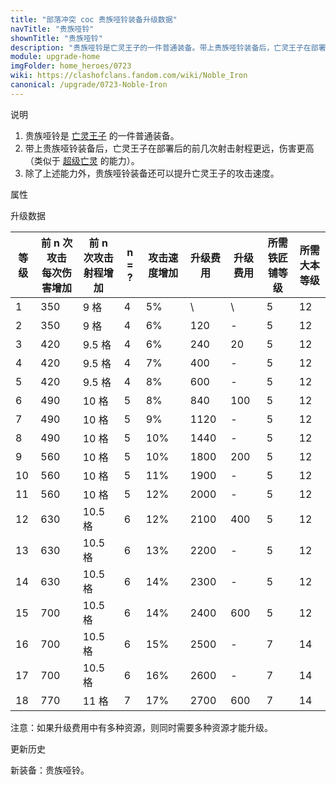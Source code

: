 ```yaml
---
title: "部落冲突 coc 贵族哑铃装备升级数据"
navTitle: "贵族哑铃"
shownTitle: "贵族哑铃"
description: "贵族哑铃是亡灵王子的一件普通装备。带上贵族哑铃装备后，亡灵王子在部署后的前几次射击射程更远，伤害更高（类似于超级亡灵的能力）。除了上述能力外，贵族哑铃装备还可以提升亡灵王子的攻击速度。"
module: upgrade-home
imgFolder: home_heroes/0723
wiki: https://clashofclans.fandom.com/wiki/Noble_Iron
canonical: /upgrade/0723-Noble-Iron
---
```


<UnitInfo :folder="$frontmatter.imgFolder" imgSrc="Noble_Iron_info.png" :imgAlt="$frontmatter.navTitle" description="提升亡灵王子前几次攻击的速度、范围和威力。"  />

<SmallTitle>说明</SmallTitle>

1. 贵族哑铃是 [亡灵王子](/upgrade/0204-Minion-Prince) 的一件普通装备。
2. 带上贵族哑铃装备后，亡灵王子在部署后的前几次射击射程更远，伤害更高（类似于 [超级亡灵](/upgrade/0608-Super-Minion) 的能力）。
3. 除了上述能力外，贵族哑铃装备还可以提升亡灵王子的攻击速度。

<SmallTitle>属性</SmallTitle>

<UnitProperties>
    <UnitProperty pKey="技能类型" pValue="被动技能" />
    <UnitProperty pKey="装备稀有度" pValue="普通" />
    <UnitProperty pKey="所需铁匠铺等级" pValue="5" />
    <UnitProperty pKey="所需大本等级" pValue="12" />
</UnitProperties>

<SmallTitle>升级数据</SmallTitle>

<script setup>
const tableExtraInfo = [
    {
        "column": 5,
        "type": "cost",
        "icon": "Shiny_Ore",
        "noGoldPass": true
    },
    {
        "column": 6,
        "type": "cost",
        "icon": "Glowy_Ore",
        "noGoldPass": true
    }
];
</script>

<UnitTable :tableExtraInfo="tableExtraInfo">

| 等级 |前 n 次攻击<br>每次伤害增加|前 n 次攻击<br>射程增加| n = ? |攻击速度增加|升级费用|升级费用|所需<br>铁匠铺等级|所需<br>大本等级|
| ---- |           ---           |         ---         |   ---  |     ---   |   ---  |  ---  |       ---       |       ---     |
|   1  |           350           |          9 格       |    4   |      5%   |    \   |   \   |        5        |       12      |
|   2  |           350           |          9 格       |    4   |      6%   |   120  |   -   |        5        |       12      |
|   3  |           420           |        9.5 格       |    4   |      6%   |   240  |   20  |        5        |       12      |
|   4  |           420           |        9.5 格       |    4   |      7%   |   400  |   -   |        5        |       12      |
|   5  |           420           |        9.5 格       |    4   |      8%   |   600  |   -   |        5        |       12      |
|   6  |           490           |         10 格       |    5   |      8%   |   840  |  100  |        5        |       12      |
|   7  |           490           |         10 格       |    5   |      9%   |  1120  |   -   |        5        |       12      |
|   8  |           490           |         10 格       |    5   |     10%   |  1440  |   -   |        5        |       12      |
|   9  |           560           |         10 格       |    5   |     10%   |  1800  |  200  |        5        |       12      |
|  10  |           560           |         10 格       |    5   |     11%   |  1900  |   -   |        5        |       12      |
|  11  |           560           |         10 格       |    5   |     12%   |  2000  |   -   |        5        |       12      |
|  12  |           630           |       10.5 格       |    6   |     12%   |  2100  |  400  |        5        |       12      |
|  13  |           630           |       10.5 格       |    6   |     13%   |  2200  |   -   |        5        |       12      |
|  14  |           630           |       10.5 格       |    6   |     14%   |  2300  |   -   |        5        |       12      |
|  15  |           700           |       10.5 格       |    6   |     14%   |  2400  |  600  |        5        |       12      |
|  16  |           700           |       10.5 格       |    6   |     15%   |  2500  |   -   |        7        |       14      |
|  17  |           700           |       10.5 格       |    6   |     16%   |  2600  |   -   |        7        |       14      |
|  18  |           770           |         11 格       |    7   |     17%   |  2700  |  600  |        7        |       14      |
</UnitTable>

注意：如果升级费用中有多种资源，则同时需要多种资源才能升级。

<SmallTitle>更新历史</SmallTitle>

<Timeline>
    <TimelineItem date="2025/03/24">
        <TimelineRow>新装备：贵族哑铃。</TimelineRow>
    </TimelineItem>
    <TimelineItem :historyBottom="true" />
</Timeline>